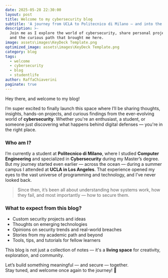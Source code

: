 ```yaml
---
date: 2025-05-28 22:30:00
layout: post
title: Welcome to my cybersecurity blog 
subtitle: 'A journey from UCLA to Politecnico di Milano — and into the world of security.'
description: >-
  Join me as I explore the world of cybersecurity, share personal projects, ideas,
  and the curious path that brought me here.
image: assets\images\KeyDeck Template.png
optimized_image: assets\images\KeyDeck Template.png
category: blog
tags:
  - welcome
  - cybersecurity
  - blog
  - studentlife
author: RaffaChiaverini
paginate: true
---
```

Hey there, and welcome to my blog!

I’m super excited to finally launch this space where I’ll be sharing thoughts, insights, hands-on projects, and curious findings from the ever-evolving world of **cybersecurity**. Whether you're an enthusiast, a student, or someone just discovering what happens behind digital defenses — you're in the right place.

### Who am I?

I’m currently a student at **Politecnico di Milano**, where I studied **Computer Engineering** and specialized in **Cybersecurity** during my Master’s degree. But my journey started even earlier — across the ocean — during a summer campus I attended at **UCLA in Los Angeles**. That experience opened my eyes to the vast universe of programming and technology, and I’ve never looked back.

> Since then, it’s been all about understanding how systems work, how they fail, and most importantly — how to secure them.

### What to expect from this blog?

* Custom security projects and ideas  
* Thoughts on emerging technologies  
* Opinions on security trends and real-world breaches  
* Stories from my academic path and beyond  
* Tools, tips, and tutorials for fellow learners  

This blog is not just a collection of notes — it's a **living space** for creativity, exploration, and community.

Let’s build something meaningful — and secure — together.  
Stay tuned, and welcome once again to the journey! 🚀
